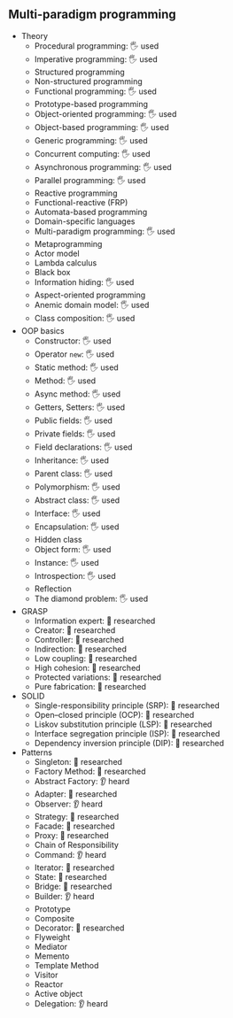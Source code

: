 ## Multi-paradigm programming

- Theory
  - Procedural programming: 🖐️ used
  - Imperative programming: 🖐️ used
  - Structured programming
  - Non-structured programming
  - Functional programming: 🖐️ used
  - Prototype-based programming
  - Object-oriented programming: 🖐️ used
  - Object-based programming: 🖐️ used
  - Generic programming: 🖐️ used
  - Concurrent computing: 🖐️ used
  - Asynchronous programming: 🖐️ used
  - Parallel programming: 🖐️ used
  - Reactive programming
  - Functional-reactive (FRP)
  - Automata-based programming
  - Domain-specific languages
  - Multi-paradigm programming: 🖐️ used
  - Metaprogramming
  - Actor model
  - Lambda calculus
  - Black box
  - Information hiding: 🖐️ used
  - Aspect-oriented programming
  - Anemic domain model: 🖐️ used
  - Class composition: 🖐️ used
- OOP basics
  - Constructor: 🖐️ used
  - Operator `new`: 🖐️ used
  - Static method: 🖐️ used
  - Method: 🖐️ used
  - Async method: 🖐️ used
  - Getters, Setters: 🖐️ used
  - Public fields: 🖐️ used
  - Private fields: 🖐️ used
  - Field declarations: 🖐️ used
  - Inheritance: 🖐️ used
  - Parent class: 🖐️ used
  - Polymorphism: 🖐️ used
  - Abstract class: 🖐️ used
  - Interface: 🖐️ used
  - Encapsulation: 🖐️ used
  - Hidden class
  - Object form: 🖐️ used
  - Instance: 🖐️ used
  - Introspection: 🖐️ used
  - Reflection
  - The diamond problem: 🖐️ used
- GRASP
  - Information expert: 🔬 researched
  - Creator: 🔬 researched
  - Controller: 🔬 researched
  - Indirection: 🔬 researched
  - Low coupling: 🔬 researched
  - High cohesion: 🔬 researched
  - Protected variations: 🔬 researched
  - Pure fabrication: 🔬 researched
- SOLID
  - Single-responsibility principle (SRP): 🔬 researched
  - Open–closed principle (OCP): 🔬 researched
  - Liskov substitution principle (LSP): 🔬 researched
  - Interface segregation principle (ISP): 🔬 researched
  - Dependency inversion principle (DIP): 🔬 researched
- Patterns
  - Singleton: 🔬 researched
  - Factory Method: 🔬 researched
  - Abstract Factory: 👂 heard
  - Adapter: 🔬 researched
  - Observer: 👂 heard
  - Strategy: 🔬 researched
  - Facade: 🔬 researched
  - Proxy: 🔬 researched
  - Chain of Responsibility
  - Command: 👂 heard
  - Iterator: 🔬 researched
  - State: 🔬 researched
  - Bridge: 🔬 researched
  - Builder: 👂 heard
  - Prototype
  - Composite
  - Decorator: 🔬 researched
  - Flyweight
  - Mediator
  - Memento
  - Template Method
  - Visitor
  - Reactor
  - Active object
  - Delegation: 👂 heard
